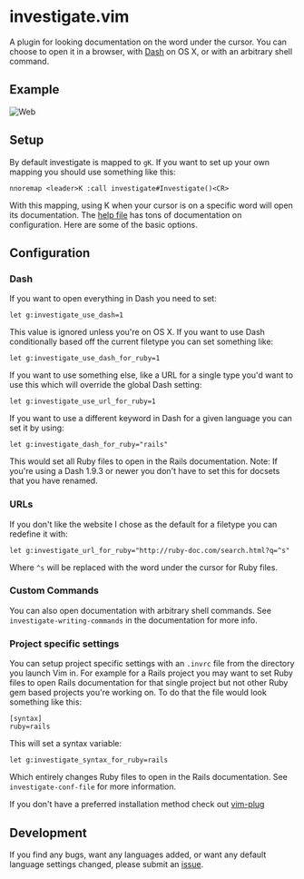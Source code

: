 # investigate.vim

A plugin for looking documentation on the word under the cursor.
You can choose to open it in a browser, with
[Dash](http://kapeli.com/dash) on OS X, or with an arbitrary
shell command.

## Example

![Web](http://keith.github.io/investigate.vim/img/web.gif)

## Setup

By default investigate is mapped to `gK`. If you want to set up your
own mapping you should use something like this:

```
nnoremap <leader>K :call investigate#Investigate()<CR>
```

With this mapping, using <leader>K when your cursor is on a specific
word will open its documentation. The [help
file](https://github.com/keith/investigate.vim/blob/master/doc/investigate.txt)
has tons of documentation on configuration. Here are some of the
basic options.

## Configuration

### Dash

If you want to open everything in Dash you need to set:

```
let g:investigate_use_dash=1
```

This value is ignored unless you're on OS X. If you want to use Dash
conditionally based off the current filetype you can set something like:

```
let g:investigate_use_dash_for_ruby=1
```

If you want to use something else, like a URL for a single type you'd
want to use this which will override the global Dash setting:

```
let g:investigate_use_url_for_ruby=1
```

If you want to use a different keyword in Dash for a given language you
can set it by using:

```
let g:investigate_dash_for_ruby="rails"
```

This would set all Ruby files to open in the Rails documentation.
Note: If you're using a Dash 1.9.3 or newer you don't have to set this
for docsets that you have renamed.


### URLs

If you don't like the website I chose as the default for a filetype you
can redefine it with:

```
let g:investigate_url_for_ruby="http://ruby-doc.com/search.html?q=^s"
```

Where `^s` will be replaced with the word under the cursor for Ruby
files.


### Custom Commands

You can also open documentation with arbitrary shell commands. See
`investigate-writing-commands` in the documentation for more info.


### Project specific settings

You can setup project specific settings with an `.invrc` file from the
directory you launch Vim in. For example for a Rails project you may
want to set Ruby files to open Rails documentation for that single
project but not other Ruby gem based projects you're working on. To do
that the file would look something like this:

```
[syntax]
ruby=rails
```

This will set a syntax variable:

```
let g:investigate_syntax_for_ruby=rails
```

Which entirely changes Ruby files to open in the Rails documentation.
See `investigate-conf-file` for more information.


If you don't have a preferred installation method check out
[vim-plug](https://github.com/junegunn/vim-plug)


## Development

If you find any bugs, want any languages added, or want any default
language settings changed, please submit an
[issue](https://github.com/keith/investigate.vim/issues/new).
